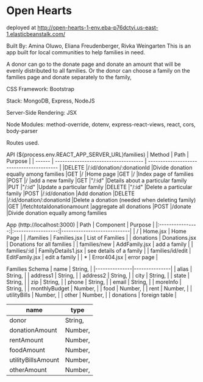 # Open Hearts

deployed at 
http://open-hearts-1-env.eba-p76dctyi.us-east-1.elasticbeanstalk.com/


Built By: Amina Oluwo, Eliana Freudenberger, Rivka Weingarten
This is an app built for local communities to help families in need.

A donor can go to the donate page and donate an amount that will be evenly distributed to all families.
Or the donor can choose a family on the families page and donate separately to the family,

CSS Framework: Bootstrap

Stack: MongoDB, Express, NodeJS

Server-Side Rendering: JSX

Node Modules: method-override, dotenv, express-react-views, react, cors, body-parser

Routes used.

API (${process.env.REACT_APP_SERVER_URL}families)
| Method   | Path                                  | Purpose                                   |
| ------   | ------------------------------------  | ----------------------------------------- |
|DELETE    |/:id/donation/:donationId              |Divide donation equally among families
|GET       |/                                      |Home page
|GET       |/                                      |Index page of families
|POST      |/                                      |add a new family
|GET       |"/:id"                                 |Details about a particular family
|PUT       |"/:id"                                 |Update a particular family
|DELETE    |"/:id"                                 |Delete a particular family
|POST      |/:id/donation                          |Add donation
|DELETE    |/:id/donation/:donationId              |Delete a donation (needed when deleting family)
|GET       |/fetchtotaldonationamount              |aggregate all donations
|POST      |/donate                                |Divide donation equally among families

App (http://localhost:3000)
|       Path       |      Component     | Purpose                    |
|:----------------:|:------------------:|----------------------------|
| /                | Home.jsx           | Home Page                  |
| /families        | Families.jsx       | List of Families           |
| donations        | Donations.jsx      | Donations for all families |
| families/new     | AddFamily.jsx      | add a family               |
| families/:id     | FamilyDetails1.jsx | see details of a family    |
| families/id/edit | EditFamily.jsx     | edit a family              |
| *                | Error404.jsx       | error page                 |

Families Schema
| name          | String,       |
|---------------|---------------|
| alias         | String,       |
| address1      | String,       |
| address2      | String,       |
| city          | String,       |
| state         | String,       |
| zip           | String,       |
| phone         | String,       |
| email         | String,       |
| moreInfo      | String,       |
| monthlyBudget | Number,       |
| food          | Number,       |
| rent          | Number,       |
| utilityBills  | Number,       |
| other         | Number,       |
| donations     | foreign table |

name               | type          |
|--------------------|---------------|
| donor              | String,       |
| donationAmount     | Number,       |
| rentAmount         | Number,       |
| foodAmount         | Number,       |
| utilityBillsAmount | Number,       |
| otherAmount        | Number,       |
